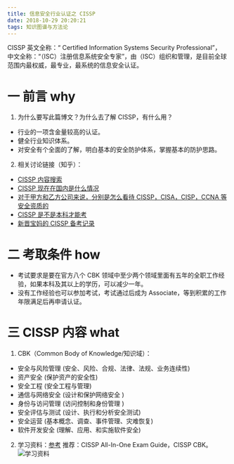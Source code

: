 ```yaml
---
title: 信息安全行业认证之 CISSP
date: 2018-10-29 20:20:21
tags: 知识图谱与方法论
---
```

CISSP
英文全称：“ Certified Information Systems Security Professional”，
中文全称：“（ISC）注册信息系统安全专家”，由（ISC）组织和管理，是目前全球范围内最权威，最专业，最系统的信息安全认证。

# 一 前言 why
1. 为什么要写此篇博文？为什么去了解 CISSP，有什么用？
- 行业的一项含金量较高的认证。
- 健全行业知识体系。
- 对安全有个全面的了解，明白基本的安全防护体系，掌握基本的防护思路。

2. 相关讨论链接（知乎）：
- [CISSP 内容搜索](https://www.zhihu.com/search?type=content&q=cissp)
- [CISSP 现在在国内是什么情况](https://www.zhihu.com/question/27585420#answer-10292394)
- [对于甲方和乙方公司来说，分别是怎么看待 CISSP，CISA，CISP，CCNA 等安全资质的](https://www.zhihu.com/question/41170238)
- [CISSP 是不是本科才能考](https://www.zhihu.com/question/28776555)
- [新晋宝妈的 CISSP 备考记录](https://zhuanlan.zhihu.com/p/24985109)

# 二 考取条件 how
- 考试要求是要在官方八个 CBK 领域中至少两个领域里面有五年的全职工作经验，如果本科及其以上的学历，可以减少一年。
- 没有工作经验也可以参加考试，考试通过后成为 Associate，等到积累的工作年限满足后再申请认证。

# 三 CISSP 内容 what
1. CBK（Common Body of Knowledge/知识域）：
- 安全与风险管理 (安全、风险、合规、法律、法规、业务连续性)
- 资产安全 (保护资产的安全性)
- 安全工程 (安全工程与管理)
- 通信与网络安全 (设计和保护网络安全 )
- 身份与访问管理 (访问控制和身份管理 )
- 安全评估与测试 (设计、执行和分析安全测试)
- 安全运营 (基本概念、调查、事件管理、灾难恢复)
- 软件开发安全 (理解、应用、和实施软件安全) 

2. 学习资料：[参考](http://shenghuo.lshou.com/c12712/t5dd661cb9cdb.html)
推荐：CISSP All-In-One Exam Guide，CISSP CBK。
![学习资料](图1.PNG)